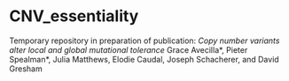 # CNV_essentiality
Temporary repository in preparation of publication:
*Copy number variants alter local and global mutational tolerance*
Grace Avecilla*, Pieter Spealman*, Julia Matthews, Elodie Caudal, Joseph Schacherer, and David Gresham

